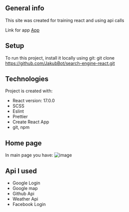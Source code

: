 ## General info

This site was created for training react and using api calls

Link for app [App](https://jakubbot.github.io/search-engine-react/)

## Setup

To run this project, install it locally using git:
git clone https://github.com/JakubBot/search-engine-react.git

## Technologies

Project is created with:

- React version: 17.0.0
- SCSS
- Eslint
- Prettier
- Create React App
- git, npm

## Home page

In main page you have:
![image](https://github.com/JakubBot/search-engine-react/tree/master/src/images/page.png)

## Api I used

- Google Login
- Google map
- Github Api
- Weather Api
- Facebook Login
